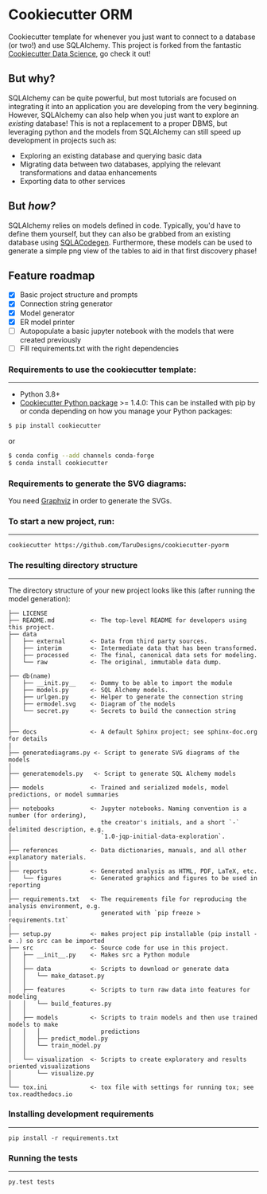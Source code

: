 # Cookiecutter ORM

Cookiecutter template for whenever you just want to connect to a database (or two!) and use SQLAlchemy. This project is forked from the fantastic [Cookiecutter Data Science](http://drivendata.github.io/cookiecutter-data-science/), go check it out!

## But why?

SQLAlchemy can be quite powerful, but most tutorials are focused on integrating it into an application you are developing from the very beginning. However, SQLAlchemy can also help when you just want to explore an _existing_ database! This is not a replacement to a proper DBMS, but leveraging python and the models from SQLAlchemy can still speed up development in projects such as:

- Exploring an existing database and querying basic data
- Migrating data between two databases, applying the relevant transformations and dataa enhancements
- Exporting data to other services

## But _how?_

SQLAlchemy relies on models defined in code. Typically, you'd have to define them yourself, but they can also be grabbed from an existing database using [SQLACodegen](https://github.com/agronholm/sqlacodegen). Furthermore, these models can be used to generate a simple png view of the tables to aid in that first discovery phase!


## Feature roadmap

- [x] Basic project structure and prompts 
- [x] Connection string generator
- [x] Model generator
- [x] ER model printer
- [ ] Autopopulate a basic jupyter notebook with the models that were created previously
- [ ] Fill requirements.txt with the right dependencies

### Requirements to use the cookiecutter template:
-----------
 - Python 3.8+
 - [Cookiecutter Python package](http://cookiecutter.readthedocs.org/en/latest/installation.html) >= 1.4.0: This can be installed with pip by or conda depending on how you manage your Python packages:

``` bash
$ pip install cookiecutter
```

or

``` bash
$ conda config --add channels conda-forge
$ conda install cookiecutter
```

### Requirements to generate the SVG diagrams:

You need [Graphviz](https://graphviz.org/) in order to generate the SVGs. 

### To start a new project, run:
------------

    cookiecutter https://github.com/TaruDesigns/cookiecutter-pyorm



### The resulting directory structure
------------

The directory structure of your new project looks like this (after running the model generation): 

```
├── LICENSE
├── README.md          <- The top-level README for developers using this project.
├── data
│   ├── external       <- Data from third party sources.
│   ├── interim        <- Intermediate data that has been transformed.
│   ├── processed      <- The final, canonical data sets for modeling.
│   └── raw            <- The original, immutable data dump.
│
├── db(name)
│   ├── __init.py__    <- Dummy to be able to import the module
│   ├── models.py      <- SQL Alchemy models. 
│   ├── urlgen.py      <- Helper to generate the connection string
│   ├── ermodel.svg    <- Diagram of the models
│   └── secret.py      <- Secrets to build the connection string
│
│
├── docs               <- A default Sphinx project; see sphinx-doc.org for details
|
├── generatediagrams.py <- Script to generate SVG diagrams of the models
│
├── generatemodels.py   <- Script to generate SQL Alchemy models    
│
├── models             <- Trained and serialized models, model predictions, or model summaries
│
├── notebooks          <- Jupyter notebooks. Naming convention is a number (for ordering),
│                         the creator's initials, and a short `-` delimited description, e.g.
│                         `1.0-jqp-initial-data-exploration`.
│
├── references         <- Data dictionaries, manuals, and all other explanatory materials.
│
├── reports            <- Generated analysis as HTML, PDF, LaTeX, etc.
│   └── figures        <- Generated graphics and figures to be used in reporting
│
├── requirements.txt   <- The requirements file for reproducing the analysis environment, e.g.
│                         generated with `pip freeze > requirements.txt`
│
├── setup.py           <- makes project pip installable (pip install -e .) so src can be imported
├── src                <- Source code for use in this project.
│   ├── __init__.py    <- Makes src a Python module
│   │
│   ├── data           <- Scripts to download or generate data
│   │   └── make_dataset.py
│   │
│   ├── features       <- Scripts to turn raw data into features for modeling
│   │   └── build_features.py
│   │
│   ├── models         <- Scripts to train models and then use trained models to make
│   │   │                 predictions
│   │   ├── predict_model.py
│   │   └── train_model.py
│   │
│   └── visualization  <- Scripts to create exploratory and results oriented visualizations
│       └── visualize.py
│
└── tox.ini            <- tox file with settings for running tox; see tox.readthedocs.io
```


### Installing development requirements
------------

    pip install -r requirements.txt

### Running the tests
------------

    py.test tests
